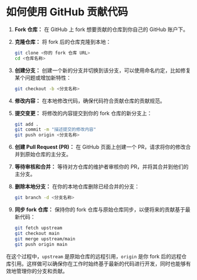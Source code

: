 # 如何使用 GitHub 贡献代码

1. **Fork 仓库：** 在 GitHub 上 fork 想要贡献的仓库到你自己的 GitHub 账户下。

2. **克隆仓库：** 将 fork 后的仓库克隆到本地：

   ```bash
   git clone <你的 fork 仓库 URL>
   cd <仓库名称>
   ```

3. **创建分支：** 创建一个新的分支并切换到该分支，可以使用命名约定，比如修复某个问题或增加新特性：

   ```bash
   git checkout -b <分支名称>
   ```

4. **修改内容：** 在本地修改代码，确保代码符合贡献仓库的贡献规范。

5. **提交变更：** 将修改的内容提交到你的 fork 仓库的新分支上：

   ```bash
   git add .
   git commit -m "描述提交的修改内容"
   git push origin <分支名称>
   ```

6. **创建 Pull Request (PR)：** 在 GitHub 页面上创建一个 PR，请求将你的修改合并到原始仓库的主分支。

7. **等待审核和合并：** 等待对方仓库的维护者审核你的 PR，并将其合并到他们的主分支。

8. **删除本地分支：** 在你的本地仓库删除已经合并的分支：

   ```bash
   git branch -d <分支名称>
   ```

9. **同步 fork 仓库：** 保持你的 fork 仓库与原始仓库同步，以便将来的贡献基于最新代码：

   ```bash
   git fetch upstream
   git checkout main
   git merge upstream/main
   git push origin main
   ```

在这个过程中，`upstream` 是原始仓库的远程引用，`origin` 是你 fork 后的远程仓库引用。这样做可以确保你在工作时始终基于最新的代码进行开发，同时也能够有效地管理你的分支和贡献。
